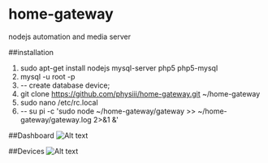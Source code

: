# home-gateway
nodejs automation and media server


##installation
1. sudo apt-get install nodejs mysql-server php5 php5-mysql
2. mysql -u root -p
3. -- create database device;
2. git clone https://github.com/physiii/home-gateway.git ~/home-gateway
13. sudo nano /etc/rc.local
14. -- su pi -c 'sudo node ~/home-gateway/gateway >> ~/home-gateway/gateway.log 2>&1 &'

##Dashboard
![Alt text](https://github.com/physiii/media-server/blob/master/screenshots/Screenshot%20from%202015-12-30%2012-35-47.png "Dashboard")

##Devices
![Alt text](https://github.com/physiii/media-server/blob/master/screenshots/Screenshot%20from%202015-12-31%2022-34-49.png "Devices")
